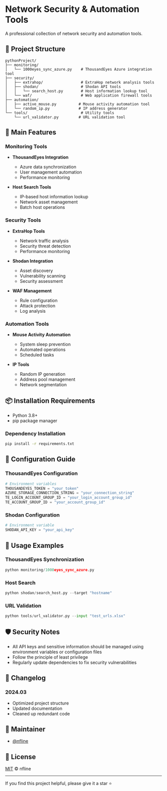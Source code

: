 # Network Security & Automation Tools

A professional collection of network security and automation tools.

## 🔧 Project Structure

```
pythonProject/
├── monitoring/
│   └── 1000eyes_sync_azure.py    # ThousandEyes Azure integration tool
├── security/
│   ├── extrahop/                 # ExtraHop network analysis tools
│   ├── shodan/                   # Shodan API tools
│   │   └── search_host.py        # Host information lookup tool
│   └── waf/                      # Web application firewall tools
├── automation/
│   ├── active_mouse.py          # Mouse activity automation tool
│   └── random_ip.py             # IP address generator
└── tools/                        # Utility tools
    └── url_validator.py         # URL validation tool
```

## 🚀 Main Features

### Monitoring Tools
- **ThousandEyes Integration**
  - Azure data synchronization
  - User management automation
  - Performance monitoring

- **Host Search Tools**
  - IP-based host information lookup
  - Network asset management
  - Batch host operations

### Security Tools
- **ExtraHop Tools**
  - Network traffic analysis
  - Security threat detection
  - Performance monitoring

- **Shodan Integration**
  - Asset discovery
  - Vulnerability scanning
  - Security assessment

- **WAF Management**
  - Rule configuration
  - Attack protection
  - Log analysis

### Automation Tools
- **Mouse Activity Automation**
  - System sleep prevention
  - Automated operations
  - Scheduled tasks

- **IP Tools**
  - Random IP generation
  - Address pool management
  - Network segmentation

## 📦 Installation Requirements

- Python 3.8+
- pip package manager

### Dependency Installation
```bash
pip install -r requirements.txt
```

## 🔑 Configuration Guide

### ThousandEyes Configuration
```python
# Environment variables
THOUSANDEYES_TOKEN = "your_token"
AZURE_STORAGE_CONNECTION_STRING = "your_connection_string"
TE_LOGIN_ACCOUNT_GROUP_ID = "your_login_account_group_id"
TE_ACCOUNT_GROUP_ID = "your_account_group_id"
```

### Shodan Configuration
```python
# Environment variable
SHODAN_API_KEY = "your_api_key"
```

## 📖 Usage Examples

### ThousandEyes Synchronization
```python
python monitoring/1000eyes_sync_azure.py
```

### Host Search
```python
python shodan/search_host.py --target "hostname"
```

### URL Validation
```python
python tools/url_validator.py --input "test_urls.xlsx"
```

## 🛡️ Security Notes

- All API keys and sensitive information should be managed using environment variables or configuration files
- Follow the principle of least privilege
- Regularly update dependencies to fix security vulnerabilities

## 🔄 Changelog

### 2024.03
- Optimized project structure
- Updated documentation
- Cleaned up redundant code

## 👥 Maintainer

- [@nfline](https://github.com/nfline)

## 📄 License

[MIT](LICENSE) © nfline

---

If you find this project helpful, please give it a star ⭐